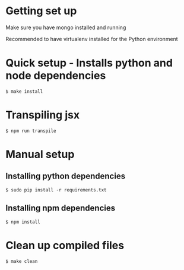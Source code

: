 # Getting set up

Make sure you have mongo installed and running

Recommended to have virtualenv installed for the Python environment

# Quick setup - Installs python and node dependencies
`$ make install`

# Transpiling jsx
`$ npm run transpile`

# Manual setup
## Installing python dependencies
`$ sudo pip install -r requirements.txt`

## Installing npm dependencies
`$ npm install`

# Clean up compiled files
`$ make clean`
